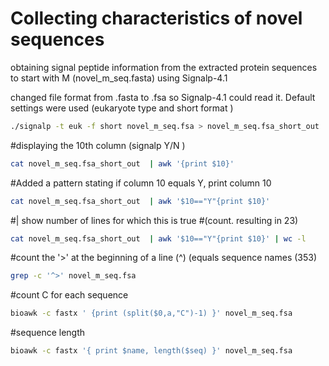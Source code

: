 # Collecting characteristics of novel sequences

obtaining signal peptide information from the extracted protein sequences to start with M (novel_m_seq.fasta) using Signalp-4.1

changed file format from .fasta to .fsa so Signalp-4.1 could read it. Default settings were used (eukaryote type and short format )

```bash
./signalp -t euk -f short novel_m_seq.fsa > novel_m_seq.fsa_short_out
```

#displaying the 10th column (signalp Y/N )

```bash
cat novel_m_seq.fsa_short_out  | awk '{print $10}'
```

#Added a pattern stating if column 10 equals Y, print column 10

```bash
cat novel_m_seq.fsa_short_out  | awk '$10=="Y"{print $10}'
```

#| show number of lines for which this is true
#(count. resulting in 23)

```bash
cat novel_m_seq.fsa_short_out  | awk '$10=="Y"{print $10}' | wc -l
```

#count the '>' at the beginning of a line (^) (equals sequence names (353)

```bash
grep -c '^>' novel_m_seq.fsa
```

#count C for each sequence

```bash
bioawk -c fastx ' {print (split($0,a,"C")-1) }' novel_m_seq.fsa
```

#sequence length

```bash
bioawk -c fastx '{ print $name, length($seq) }' novel_m_seq.fsa
```
